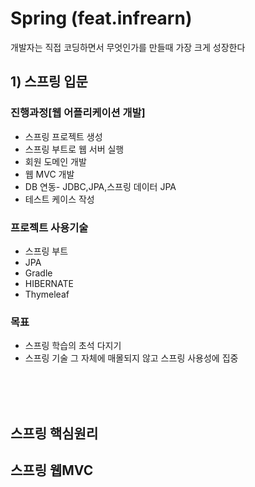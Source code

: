 # Spring (feat.infrearn)

개발자는 직접 코딩하면서 무엇인가를 만들때 가장 크게 성장한다<BR>

## 1) 스프링 입문



### 진행과정[웹 어플리케이션 개발]
- 스프링 프로젝트 생성
- 스프링 부트로 웹 서버 실행
- 회원 도메인 개발
- 웹 MVC 개발
- DB 연동- JDBC,JPA,스프링 데이터 JPA
- 테스트 케이스 작성


### 프로젝트 사용기술
- 스프링 부트
- JPA
- Gradle
- HIBERNATE
- Thymeleaf

### 목표
- 스프링 학습의 초석 다지기
- 스프링 기술 그 자체에 매몰되지 않고 스프링 사용성에 집중




  
<br><br><br>  
 
## 스프링 핵심원리
## 스프링 웹MVC
